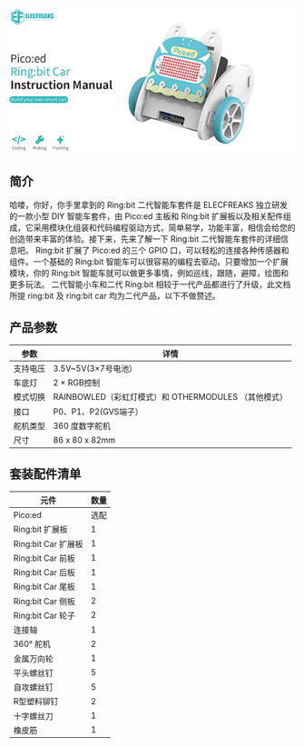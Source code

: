 ![](./images/instruction.png)
## 简介
哈喽，你好，你手里拿到的 Ring:bit 二代智能车套件是 ELECFREAKS 独立研发的一款小型 DIY 智能车套件，由 Pico:ed 主板和 Ring:bit 扩展板以及相关配件组成，它采用模块化组装和代码编程驱动方式，简单易学，功能丰富，相信会给您的创造带来丰富的体验。接下来，先来了解一下 Ring:bit 二代智能车套件的详细信息吧。
Ring:bit 扩展了 Pico:ed 的三个 GPIO 口，可以轻松的连接各种传感器和组件。一个基础的 Ring:bit 智能车可以很容易的编程去驱动。只要增加一个扩展模块，你的 Ring:bit 智能车就可以做更多事情，例如巡线，跟随，避障，绘图和更多玩法。
二代智能小车和二代 Ring:bit 相较于一代产品都进行了升级，此文档所提 ring:bit 及 ring:bit car 均为二代产品，以下不做赘述。
## 产品参数
| **参数** | **详情** |
| --- | --- |
| 支持电压 | 3.5V~5V(3×7号电池） |
| 车底灯 | 2 × RGB控制 |
| 模式切换 | RAINBOWLED（彩虹灯模式）和 OTHERMODULES （其他模式） |
| 接口 | P0、P1、P2(GVS端子） |
| 舵机类型 | 360 度数字舵机 |
| 尺寸 | 86 x 80 x 82mm |

## 套装配件清单
| **元件** | **数量** |
| --- | --- |
| Pico:ed | 选配 |
| Ring:bit 扩展板 | 1 |
| Ring:bit Car 扩展板 | 1 |
| Ring:bit Car 前板 | 1 |
| Ring:bit Car 后板 | 1 |
| Ring:bit Car 尾板 | 1 |
| Ring:bit Car 侧板 | 2 |
| Ring:bit Car 轮子 | 2 |
| 连接轴 | 1 |
| 360° 舵机 | 2 |
| 金属万向轮 | 1 |
| 平头螺丝钉 | 5 |
| 自攻螺丝钉 | 5 |
| R型塑料铆钉 | 2 |
| 十字螺丝刀 | 1 |
| 橡皮筋 | 1 |

